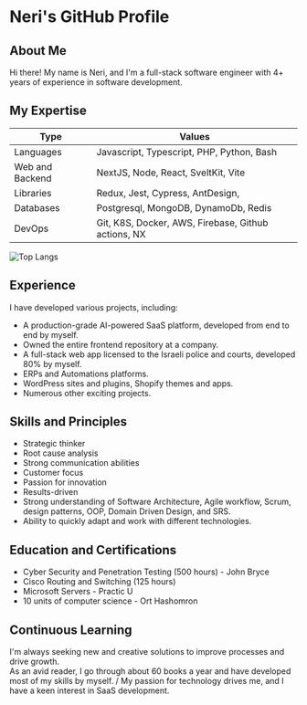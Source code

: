 # Neri's GitHub Profile

## About Me
Hi there! My name is Neri, and I'm a full-stack software engineer with 4+ years of experience in software development.
## My Expertise

| Type            | Values    |
| -------------   | -------------  |
| Languages       | Javascript, Typescript, PHP, Python, Bash      |
| Web and Backend | NextJS, Node, React, SveltKit, Vite            |
| Libraries       | Redux, Jest, Cypress, AntDesign,               |
| Databases       | Postgresql, MongoDB, DynamoDb, Redis           |
| DevOps          | Git, K8S, Docker, AWS, Firebase, Github actions, NX |

![Top Langs](https://github-readme-stats.vercel.app/api/top-langs/?username=NeriRos&layout=compact&langs_count=5)

## Experience

I have developed various projects, including:

- A production-grade AI-powered SaaS platform, developed from end to end by myself.
- Owned the entire frontend repository at a company.
- A full-stack web app licensed to the Israeli police and courts, developed 80% by myself.
- ERPs and Automations platforms.
- WordPress sites and plugins, Shopify themes and apps.
- Numerous other exciting projects.

## Skills and Principles

- Strategic thinker
- Root cause analysis
- Strong communication abilities
- Customer focus
- Passion for innovation
- Results-driven
- Strong understanding of Software Architecture, Agile workflow, Scrum, design patterns, OOP, Domain Driven Design, and SRS.
- Ability to quickly adapt and work with different technologies.

## Education and Certifications

- Cyber Security and Penetration Testing (500 hours) - John Bryce
- Cisco Routing and Switching (125 hours)
- Microsoft Servers - Practic U
- 10 units of computer science - Ort Hashomron

## Continuous Learning
I'm always seeking new and creative solutions to improve processes and drive growth. \
As an avid reader, I go through about 60 books a year and have developed most of my skills by myself. /
My passion for technology drives me, and I have a keen interest in SaaS development.
